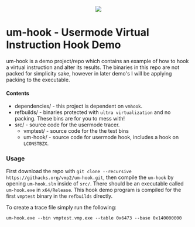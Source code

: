 <div align="center">
    <div>
        <img src="https://back.engineering/vmprotect-2/7.png"/>
    </div>
</div>

# um-hook - Usermode Virtual Instruction Hook Demo

um-hook is a demo project/repo which contains an example of how to hook a virtual instruction and alter its results. The binaries in this repo are not packed for simplicity sake, however in later demo's I will be applying packing to the executable. 

#### Contents

* dependencies/ - this project is dependent on `vmhook`. 
* refbuilds/ - binaries protected with `ultra virtualization` and no packing. These bins are for you to mess with!
* src/ - source code for the usermode tracer. 
    * vmptest/ - source code for the the test bins
    * um-hook/ - source code for usermode hook, includes a hook on `LCONSTBZX`.

### Usage

First download the repo with `git clone --recursive https://githacks.org/vmp2/um-hook.git`, then compile the `um-hook` by opening `um-hook.sln` inside of `src/`. There should be an executable called `um-hook.exe` in `x64/Release`. This hook demo program is compiled for the first `vmptest` binary in the `refbuilds` directly.

To create a trace file simply run the following:

```
um-hook.exe --bin vmptest.vmp.exe --table 0x6473 --base 0x140000000
```